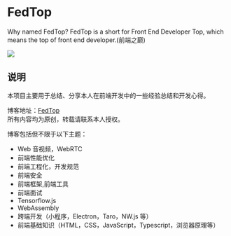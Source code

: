# FedTop

Why named FedTop? FedTop is a short for Front End Developer Top, which means the top of front end developer.(前端之巅)

![](https://assets.fedtop.com/picbed/%E6%9C%AA%E5%91%BD%E5%90%8D%208.png)

## 说明

本项目主要用于总结、分享本人在前端开发中的一些经验总结和开发心得。

博客地址：[FedTop](https://fedtop.com)  
所有内容均为原创，转载请联系本人授权。

博客包括但不限于以下主题：

- Web 音视频，WebRTC
- 前端性能优化
- 前端工程化，开发规范
- 前端安全
- 前端框架,前端工具
- 前端面试
- Tensorflow.js
- WebAssembly
- 跨端开发（小程序，Electron，Taro，NW.js 等）
- 前端基础知识（HTML，CSS，JavaScript，Typescript，浏览器原理等）
